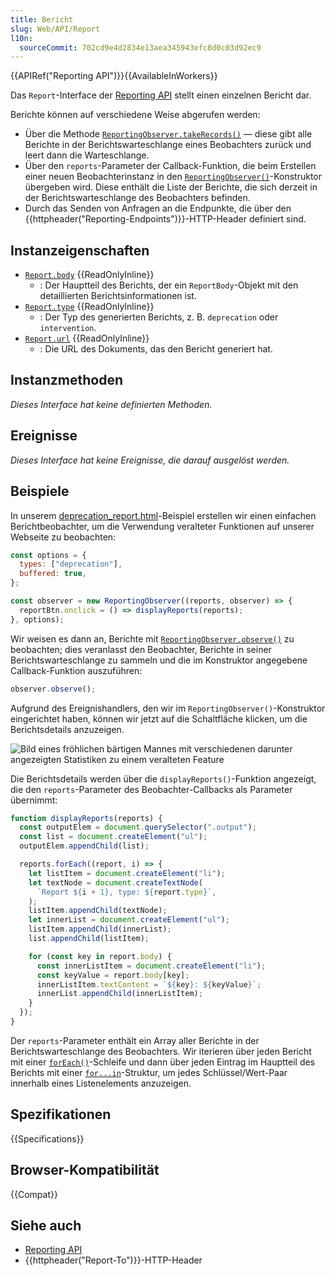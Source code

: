 ```yaml
---
title: Bericht
slug: Web/API/Report
l10n:
  sourceCommit: 702cd9e4d2834e13aea345943efc8d0c03d92ec9
---
```


{{APIRef("Reporting API")}}{{AvailableInWorkers}}

Das `Report`-Interface der [Reporting API](/de/docs/Web/API/Reporting_API) stellt einen einzelnen Bericht dar.

Berichte können auf verschiedene Weise abgerufen werden:

- Über die Methode [`ReportingObserver.takeRecords()`](/de/docs/Web/API/ReportingObserver/takeRecords) — diese gibt alle Berichte in der Berichtswarteschlange eines Beobachters zurück und leert dann die Warteschlange.
- Über den `reports`-Parameter der Callback-Funktion, die beim Erstellen einer neuen Beobachterinstanz in den [`ReportingObserver()`](/de/docs/Web/API/ReportingObserver/ReportingObserver)-Konstruktor übergeben wird. Diese enthält die Liste der Berichte, die sich derzeit in der Berichtswarteschlange des Beobachters befinden.
- Durch das Senden von Anfragen an die Endpunkte, die über den {{httpheader("Reporting-Endpoints")}}-HTTP-Header definiert sind.

## Instanzeigenschaften

- [`Report.body`](/de/docs/Web/API/Report/body) {{ReadOnlyInline}}
  - : Der Hauptteil des Berichts, der ein `ReportBody`-Objekt mit den detaillierten Berichtsinformationen ist.
- [`Report.type`](/de/docs/Web/API/Report/type) {{ReadOnlyInline}}
  - : Der Typ des generierten Berichts, z. B. `deprecation` oder `intervention`.
- [`Report.url`](/de/docs/Web/API/Report/url) {{ReadOnlyInline}}
  - : Die URL des Dokuments, das den Bericht generiert hat.

## Instanzmethoden

_Dieses Interface hat keine definierten Methoden._

## Ereignisse

_Dieses Interface hat keine Ereignisse, die darauf ausgelöst werden._

## Beispiele

In unserem [deprecation_report.html](https://mdn.github.io/dom-examples/reporting-api/deprecation_report.html)-Beispiel erstellen wir einen einfachen Berichtbeobachter, um die Verwendung veralteter Funktionen auf unserer Webseite zu beobachten:

```js
const options = {
  types: ["deprecation"],
  buffered: true,
};

const observer = new ReportingObserver((reports, observer) => {
  reportBtn.onclick = () => displayReports(reports);
}, options);
```

Wir weisen es dann an, Berichte mit [`ReportingObserver.observe()`](/de/docs/Web/API/ReportingObserver/observe) zu beobachten; dies veranlasst den Beobachter, Berichte in seiner Berichtswarteschlange zu sammeln und die im Konstruktor angegebene Callback-Funktion auszuführen:

```js
observer.observe();
```

Aufgrund des Ereignishandlers, den wir im `ReportingObserver()`-Konstruktor eingerichtet haben, können wir jetzt auf die Schaltfläche klicken, um die Berichtsdetails anzuzeigen.

![Bild eines fröhlichen bärtigen Mannes mit verschiedenen darunter angezeigten Statistiken zu einem veralteten Feature](reporting_api_example.png)

Die Berichtsdetails werden über die `displayReports()`-Funktion angezeigt, die den `reports`-Parameter des Beobachter-Callbacks als Parameter übernimmt:

```js
function displayReports(reports) {
  const outputElem = document.querySelector(".output");
  const list = document.createElement("ul");
  outputElem.appendChild(list);

  reports.forEach((report, i) => {
    let listItem = document.createElement("li");
    let textNode = document.createTextNode(
      `Report ${i + 1}, type: ${report.type}`,
    );
    listItem.appendChild(textNode);
    let innerList = document.createElement("ul");
    listItem.appendChild(innerList);
    list.appendChild(listItem);

    for (const key in report.body) {
      const innerListItem = document.createElement("li");
      const keyValue = report.body[key];
      innerListItem.textContent = `${key}: ${keyValue}`;
      innerList.appendChild(innerListItem);
    }
  });
}
```

Der `reports`-Parameter enthält ein Array aller Berichte in der Berichtswarteschlange des Beobachters. Wir iterieren über jeden Bericht mit einer [`forEach()`](/de/docs/Web/JavaScript/Reference/Global_Objects/Array/forEach)-Schleife und dann über jeden Eintrag im Hauptteil des Berichts mit einer [`for...in`](/de/docs/Web/JavaScript/Reference/Statements/for...in)-Struktur, um jedes Schlüssel/Wert-Paar innerhalb eines Listenelements anzuzeigen.

## Spezifikationen

{{Specifications}}

## Browser-Kompatibilität

{{Compat}}

## Siehe auch

- [Reporting API](/de/docs/Web/API/Reporting_API)
- {{httpheader("Report-To")}}-HTTP-Header
